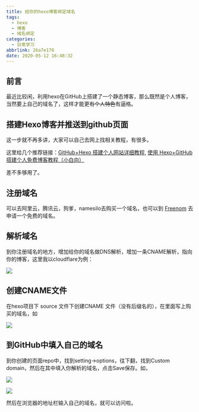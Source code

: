 ```yaml
---
title: 给你的hexo博客绑定域名
tags:
  - hexo
  - 博客
  - 域名绑定
categories:
  - 日常学习
abbrlink: 26a7e178
date: 2020-05-12 16:48:32
---
```



## 前言

最近比较闲，利用hexo在GitHub上搭建了一个静态博客，那么既然是个人博客，当然要上自己的域名了，这样才能更~~有个人特色~~有逼格。

## 搭建Hexo博客并推送到github页面

这一步就不再多讲，大家可以自己去网上找相关教程，有很多。

这里给几个推荐链接：[GitHub+Hexo 搭建个人网站详细教程](https://zhuanlan.zhihu.com/p/26625249), [使用 Hexo+GitHub 搭建个人免费博客教程（小白向）](https://zhuanlan.zhihu.com/p/60578464)

差不多够用了。

<!-- more -->

## 注册域名

可以去阿里云，腾讯云，狗爹，namesilo去购买一个域名，也可以到 [Freenom]([https://www.freenom.com](https://www.freenom.com/zh/index.html?lang=zh)) 去申请一个免费的域名。

## 解析域名

到你注册域名的地方，增加给你的域名做DNS解析，增加一条CNAME解析，指向你的博客，这里我以cloudflare为例：

![](http://figure.cruisetian.top/img/6.png)

## 创建CNAME文件

在hexo项目下 source 文件下创建CNAME 文件（没有后缀名的），在里面写上购买的域名，如

![](http://figure.cruisetian.top/img/3.png)

## 到GitHub中填入自己的域名

到你创建的页面repo中，找到setting→options，往下翻，找到Custom domain，然后在其中填入你解析的域名，点击Save保存。如，

![](http://figure.cruisetian.top/img/4.png)

![](http://figure.cruisetian.top/img/5.png)

然后在浏览器的地址栏输入自己的域名，就可以访问啦。
